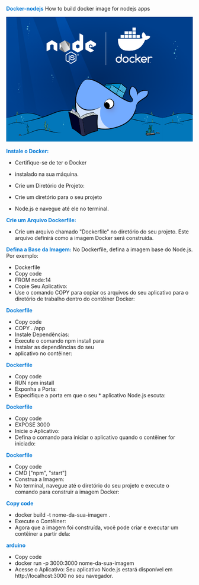 <span class="docker-blue">Docker-nodejs</span>
How to build docker image for nodejs apps

![docker-node](assets/node-js-docker.png)


<style>
  .docker-blue {
    color: #0078D6;
    font-weight: bold;
  }
</style>


<span class="docker-blue">Instale o Docker:</span>
* Certifique-se de ter o Docker
 * instalado na sua máquina.

* Crie um Diretório de Projeto:
* Crie um diretório para o seu projeto 
* Node.js e navegue até ele no terminal.

<span class="docker-blue">Crie um Arquivo Dockerfile:</span>
* Crie um arquivo chamado "Dockerfile" no diretório do seu projeto. Este arquivo definirá como a imagem Docker será construída.

<span class="docker-blue">Defina a Base da Imagem:</span>
No Dockerfile, defina a imagem base do Node.js. Por exemplo:

* Dockerfile
* Copy code
* FROM node:14
* Copie Seu Aplicativo:
* Use o comando COPY para copiar os arquivos do seu aplicativo para o diretório de trabalho dentro do contêiner Docker:

<span class="docker-blue">Dockerfile</span>
* Copy code
* COPY . /app
* Instale Dependências:
* Execute o comando npm install para
* instalar as dependências do seu
* aplicativo no contêiner:

<span class="docker-blue">Dockerfile</span>
* Copy code
* RUN npm install
* Exponha a Porta:
* Especifique a porta em que o seu * aplicativo Node.js escuta:

<span class="docker-blue">Dockerfile</span>
* Copy code
* EXPOSE 3000
* Inicie o Aplicativo:
* Defina o comando para iniciar o aplicativo quando o contêiner for iniciado:

<span class="docker-blue">Dockerfile</span>
* Copy code
* CMD ["npm", "start"]
* Construa a Imagem:
* No terminal, navegue até o diretório do seu projeto e execute o comando para construir a imagem Docker:

<span class="docker-blue">Copy code</span>
* docker build -t nome-da-sua-imagem .
* Execute o Contêiner:
* Agora que a imagem foi construída, você pode criar e executar um contêiner a partir dela:

<span class="docker-blue">arduino</span>
* Copy code
* docker run -p 3000:3000 nome-da-sua-imagem
* Acesse o Aplicativo:
Seu aplicativo Node.js estará disponível em http://localhost:3000 no seu navegador.



